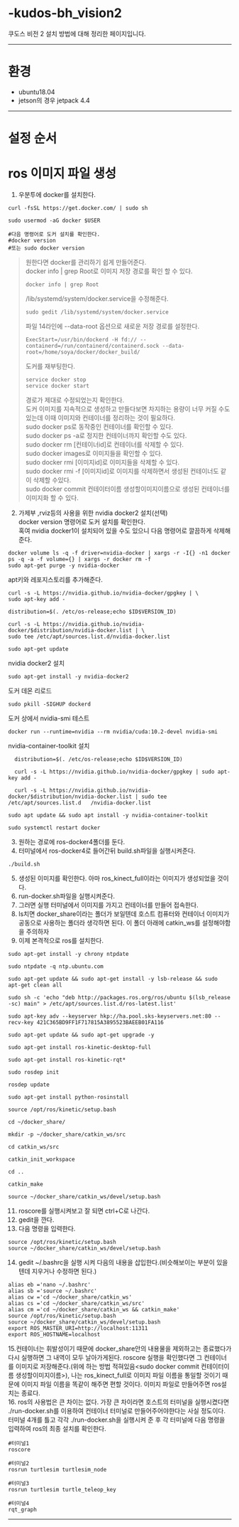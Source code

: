 # -kudos-bh_vision2
쿠도스 비전 2 설치 방법에 대해 정리한 페이지입니다.

---

# 환경
  - ubuntu18.04
  - jetson의 경우 jetpack 4.4
  
---

# 설정 순서
# ros 이미지 파일 생성
  1. 우분투에 docker를 설치한다.  
  ```
  curl -fsSL https://get.docker.com/ | sudo sh
  
  sudo usermod -aG docker $USER
  
  #다음 명령어로 도커 설치를 확인한다.
  #docker version
  #또는 sudo docker version
  ```
>원한다면 docker를 관리하기 쉽게 만들어준다.  
> docker info | grep Root로 이미지 저장 경로를 확인 할 수 있다.
>```
>docker info | grep Root
>```
>/lib/systemd/system/docker.service을 수정해준다. 
>```
>sudo gedit /lib/systemd/system/docker.service
>```
>파일 14라인에 --data-root 옵션으로 새로운 저장 경로를 설정한다.
>```
>ExecStart=/usr/bin/dockerd -H fd:// --containerd=/run/containerd/containerd.sock --data-root=/home/soya/docker/docker_build/
>```
>도커를 재부팅한다.
>```
>service docker stop
>service docker start
>```
>경로가 제대로 수정되었는지 확인한다.  
>도커 이미지를 지속적으로 생성하고 만들다보면 차지하는 용량이 너무 커질 수도 있는데 이때 이미지와 컨테이너를 정리하는 것이 필요하다.  
>sudo docker ps로 동작중인 컨테이너를 확인할 수 있다.  
>sudo docker ps -a로 정지한 컨테이너까지 확인할 수도 있다.  
>sudo docker rm [컨테이너id]로 컨테이너를 삭제할 수 있다.  
>sudo docker images로 이미지들을 확인할 수 있다.  
>sudo docker rmi [이미지id]로 이미지들을 삭제할 수 있다.  
>sudo docker rmi -f [이미지id]로 이미지를 삭제하면서 생성된 컨테이너도 같이 삭제할 수있다.  
>sudo docker commit 컨테이터이름 생성할이미지이름으로 생성된 컨테이너를 이미지화 할 수 있다.  

  2. 가제부 ,rviz등의 사용을 위한 nvidia docker2 설치(선택)  
  docker version 명령어로 도커 설치를 확인한다.    
  혹여 nvidia docker1이 설치되어 있을 수도 있으니 다음 명령어로 깔끔하게 삭제해준다.  
  ```
docker volume ls -q -f driver=nvidia-docker | xargs -r -I{} -n1 docker ps -q -a -f volume={} | xargs -r docker rm -f
sudo apt-get purge -y nvidia-docker
  ```
  apt키와 레포지스토리를 추가해준다.  
  ```
curl -s -L https://nvidia.github.io/nvidia-docker/gpgkey | \
  sudo apt-key add -
  
distribution=$(. /etc/os-release;echo $ID$VERSION_ID)

curl -s -L https://nvidia.github.io/nvidia-docker/$distribution/nvidia-docker.list | \
  sudo tee /etc/apt/sources.list.d/nvidia-docker.list
  
sudo apt-get update
  ```
  nvidia docker2 설치
  ```
  sudo apt-get install -y nvidia-docker2
  ```
  도커 데몬 리로드
  ```
  sudo pkill -SIGHUP dockerd
  ```
  도커 상에서 nvidia-smi 테스트
  ```
  docker run --runtime=nvidia --rm nvidia/cuda:10.2-devel nvidia-smi
  ```
  nvidia-container-toolkit 설치
  ```
    distribution=$(. /etc/os-release;echo $ID$VERSION_ID)
    
    curl -s -L https://nvidia.github.io/nvidia-docker/gpgkey | sudo apt-key add -
    
    curl -s -L https://nvidia.github.io/nvidia-docker/$distribution/nvidia-docker.list | sudo tee /etc/apt/sources.list.d   /nvidia-docker.list

  sudo apt update && sudo apt install -y nvidia-container-toolkit
  
  sudo systemctl restart docker
  ```
  
  3. 원하는 경로에 ros-docker4폴더를 둔다.  
  4. 터미널에서 ros-docker4로 들어간뒤 build.sh파일을 실행시켜준다.
  ```
  ./build.sh
  ```
  5. 생성된 이미지를 확인한다. 아마 ros_kinect_full이라는 이미지가 생성되었을 것이다.  
  7. run-docker.sh파일을 실행시켜준다.
  8. 그러면 실행 터미널에서 이미지를 가지고 컨테이너를 만들어 접속한다.
  9. ls치면 docker_share이라는 폴더가 보일텐데 호스트 컴퓨터와 컨테이너 이미지가 공동으로 사용하는 폴더라 생각하면 된다. 이 폴더 아래에 catkin_ws를 설정해야함을 주의하자
  10. 이제 본격적으로 ros를 설치한다.
  ```
  sudo apt-get install -y chrony ntpdate
  
  sudo ntpdate -q ntp.ubuntu.com
  
  sudo apt-get update && sudo apt-get install -y lsb-release && sudo apt-get clean all
  
  sudo sh -c 'echo "deb http://packages.ros.org/ros/ubuntu $(lsb_release -sc) main" > /etc/apt/sources.list.d/ros-latest.list'
  
  sudo apt-key adv --keyserver hkp://ha.pool.sks-keyservers.net:80 --recv-key 421C365BD9FF1F717815A3895523BAEEB01FA116
  
  sudo apt-get update && sudo apt-get upgrade -y
  
  sudo apt-get install ros-kinetic-desktop-full
  
  sudo apt-get install ros-kinetic-rqt*
  
  sudo rosdep init
  
  rosdep update
  
  sudo apt-get install python-rosinstall
  
  source /opt/ros/kinetic/setup.bash
  
  cd ~/docker_share/
  
  mkdir -p ~/docker_share/catkin_ws/src
  
  cd catkin_ws/src
  
  catkin_init_workspace
  
  cd ..
  
  catkin_make
  
  source ~/docker_share/catkin_ws/devel/setup.bash
  ```
  11. roscore를 실행시켜보고 잘 되면 ctrl+C로 나간다.
  12. gedit을 깐다.
  13. 다음 명령을 입력한다.
  ```
  source /opt/ros/kinetic/setup.bash
  source ~/docker_share/catkin_ws/devel/setup.bash
  ```
  14. gedit ~/.bashrc을 실행 시켜 다음의 내용을 삽입한다.(비슷해보이는 부분이 있을텐데 지우거나 수정하면 된다.)
  ```
  alias eb ='nano ~/.bashrc'
  alias sb ='source ~/.bashrc'
  alias cw ='cd ~/docker_share/catkin_ws'
  alias cs ='cd ~/docker_share/catkin_ws/src'
  alias cm ='cd ~/docker_share/catkin_ws && catkin_make'
  source /opt/ros/kinetic/setup.bash
  source ~/docker_share/catkin_ws/devel/setup.bash
  export ROS_MASTER_URI=http://localhost:11311
  export ROS_HOSTNAME=localhost
  ```
  
  15.컨테이너는 휘발성이기 때문에 docker_share안의 내용물을 제외하고는 종료했다가 다시 실행하면 그 내역이 모두 날아가게된다. roscore 실행을 확인했다면 그 컨테이너를 이미지로 저장해준다.(위에 하는 방법 적혀있음<sudo docker commit 컨테이터이름 생성할이미지이름>), 나는 ros_kinect_full로 이미지 파일 이름을 통일할 것이기 때문에 이미지 파일 이름을 똑같이 해주면 편할 것이다. 이미지 파일로 만들어주면 ros설치는 종료다.  
  16. ros의 사용법은 큰 차이는 없다. 가장 큰 차이라면 호스트의 터미널을 실행시켰다면 ./run-docker.sh를 이용하여 컨테이너 터미널로 만들어주어야한다는 사실 정도이다. 터미널 4개를 틀고 각각 ./run-docker.sh을 실행시켜 준 후 각 터미널에 다음 명령을 입력하여 ros의 최종 설치를 확인한다.
```
#터미널1
roscore

#터미널2
rosrun turtlesim turtlesim_node

#터미널3
rosrun turtlesim turtle_teleop_key

#터미널4
rqt_graph 
```

---
